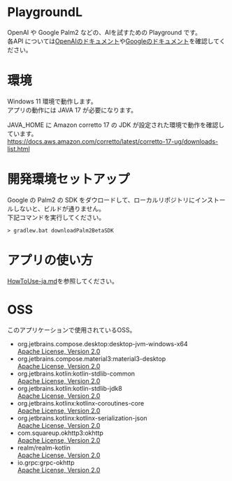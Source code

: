 PlaygroundL
===
OpenAI や Google Palm2 などの、AIを試すための Playground です。  
各API については[OpenAIのドキュメント](https://platform.openai.com/docs/introduction)や[Googleのドキュメント](https://developers.generativeai.google/api/python/google/generativeai)を確認してください。  

# 環境
Windows 11 環境で動作します。  
アプリの動作には JAVA 17 が必要になります。  

JAVA_HOME に Amazon corretto 17 の JDK が設定された環境で動作を確認しています。  
https://docs.aws.amazon.com/corretto/latest/corretto-17-ug/downloads-list.html  

# 開発環境セットアップ
Google の Palm2 の SDK をダウロードして、ローカルリポジトリにインストールしないと、ビルドが通りません。  
下記コマンドを実行してください。
```
> gradlew.bat downloadPalm2BetaSDK 
```

# アプリの使い方
[HowToUse-ja.md](documents/HowToUse-ja.md)を参照してください。  

# OSS
このアプリケーションで使用されているOSS。  

- org.jetbrains.compose.desktop:desktop-jvm-windows-x64  
  [Apache License, Version 2.0](http://www.apache.org/licenses/LICENSE-2.0.txt)
- org.jetbrains.compose.material3:material3-desktop  
  [Apache License, Version 2.0](http://www.apache.org/licenses/LICENSE-2.0.txt)
- org.jetbrains.kotlin:kotlin-stdlib-common  
  [Apache License, Version 2.0](http://www.apache.org/licenses/LICENSE-2.0.txt)
- org.jetbrains.kotlin:kotlin-stdlib-jdk8  
  [Apache License, Version 2.0](http://www.apache.org/licenses/LICENSE-2.0.txt)
- org.jetbrains.kotlinx:kotlinx-coroutines-core  
  [Apache License, Version 2.0](http://www.apache.org/licenses/LICENSE-2.0.txt)
- org.jetbrains.kotlinx:kotlinx-serialization-json  
  [Apache License, Version 2.0](http://www.apache.org/licenses/LICENSE-2.0.txt)
- com.squareup.okhttp3:okhttp  
  [Apache License, Version 2.0](http://www.apache.org/licenses/LICENSE-2.0.txt)
- realm/realm-kotlin  
  [Apache License, Version 2.0](http://www.apache.org/licenses/LICENSE-2.0.txt)
- io.grpc:grpc-okhttp  
  [Apache License, Version 2.0](http://www.apache.org/licenses/LICENSE-2.0.txt)
